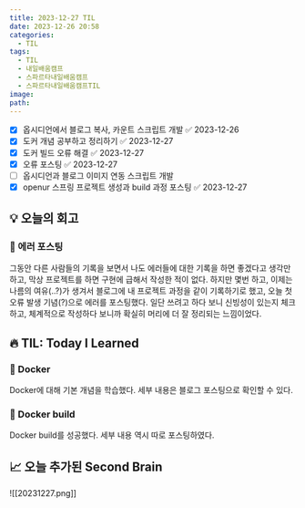 ```yaml
---
title: 2023-12-27 TIL
date: 2023-12-26 20:58
categories:
  - TIL
tags:
  - TIL
  - 내일배움캠프
  - 스파르타내일배움캠프
  - 스파르타내일배움캠프TIL
image: 
path:
---
```


- [x] 옵시디언에서 블로그 복사, 카운트 스크립트 개발 ✅ 2023-12-26
- [x] 도커 개념 공부하고 정리하기 ✅ 2023-12-27
- [x] 도커 빌드 오류 해결 ✅ 2023-12-27
- [x] 오류 포스팅 ✅ 2023-12-27
- [ ] 옵시디언과 블로그 이미지 연동 스크립트 개발
- [x] openur 스프링 프로젝트 생성과 build 과정 포스팅 ✅ 2023-12-27
## 💡 오늘의 회고
### 👀 에러 포스팅
그동안 다른 사람들의 기록을 보면서 나도 에러들에 대한 기록을 하면 좋겠다고 생각만 하고, 막상 프로젝트를 하면 구현에 급해서 작성한 적이 없다. 하지만 몇번 하고, 이제는 나름의 여유(..?)가 생겨서 블로그에 내 프로젝트 과정을 같이 기록하기로 했고, 오늘 첫 오류 발생 기념(?)으로 에러를 포스팅했다. 일단 쓰려고 하다 보니 신빙성이 있는지 체크하고, 체계적으로 작성하다 보니까 확실히 머리에 더 잘 정리되는 느낌이었다. 


## 🔥 TIL: Today I Learned
### 👀 Docker
Docker에 대해 기본 개념을 학습했다. 세부 내용은 블로그 포스팅으로 확인할 수 있다.

### 👀 Docker build
Docker build를 성공했다. 세부 내용 역시 따로 포스팅하였다.

## 📈 오늘 추가된 Second Brain
![[20231227.png]]
